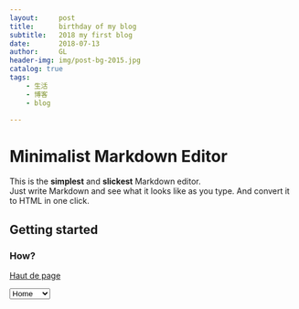 ```yaml
---
layout:     post
title:      birthday of my blog
subtitle:   2018 my first blog 
date:       2018-07-13
author:     GL
header-img: img/post-bg-2015.jpg
catalog: true
tags:
    - 生活
    - 博客
    - blog

---
```




# Minimalist Markdown Editor

This is the **simplest** and **slickest** Markdown editor.  
Just write Markdown and see what it looks like as you type. And convert it to HTML in one click.

## Getting started

### How?


[Haut de page](#top "Top") 

<select name="forma" onchange="location = this.value;">
<option value="https://www.w3schools.com/jsref/event_onchange.asp">Home</option>
<option value="https://github.com/showdownjs/showdown/issues/337">Contact</option>
<option value="https://github.com/BlackrockDigital/startbootstrap-clean-blog-jekyll">Sitemap</option>
</select>



